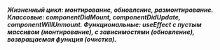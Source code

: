 ##### Жизненный цикл: монтирование, обновление, размонтирование. Классовые: componentDidMount, componentDidUpdate, componentWillUnmount. Функциональные: useEffect с пустым массивом (монтирование), с зависимостями (обновление), возвращаемая функция (очистка).